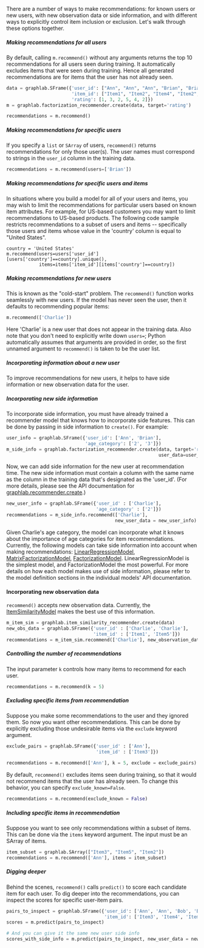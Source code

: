 There are a number of ways to make recommendations: for known users or new users, with new observation data or side information, and with different ways to explicitly control item inclusion or exclusion.  Let's walk through these options together.

##### Making recommendations for all users

By default, calling `m.recommend()` without any arguments returns the top 10 recommendations for all users seen during training.  It automatically excludes items that were seen during training. Hence all generated recommendations are for items that the user has not already seen.

```python
data = graphlab.SFrame({'user_id': ["Ann", "Ann", "Ann", "Brian", "Brian", "Brian"],
                  		'item_id': ["Item1", "Item2", "Item4", "Item2", "Item3", "Item5"],
                  		'rating': [1, 3, 2, 5, 4, 2]})
m = graphlab.factorization_recommender.create(data, target='rating')

recommendations = m.recommend()
```

##### Making recommendations for specific users

If you specify a `list` or `SArray` of users, `recommend()` returns recommendations for only those user(s). The user names must correspond to strings in the `user_id` column in the training data.

```python
recommendations = m.recommend(users=['Brian'])
```

##### Making recommendations for specific users and items

In situations where you build a model for all of your users and items, you may wish to limit the recommendations for particular users based on known item attributes. For example, for US-based customers you may want to limit recommendations to US-based products. The following code sample restricts recommendations to a subset of users and items -- specifically those users and items whose value in the 'country' column is equal to "United States".

```
country = 'United States'
m.recommend(users=users['user_id'][users['country']==country].unique(),
            items=items['item_id'][items['country']==country])
```

##### Making recommendations for new users

This is known as the "cold-start" problem.  The `recommend()` function works seamlessly with new users. If the model has never seen the user, then it defaults to recommending popular items:

```python
m.recommend(['Charlie'])
```

Here 'Charlie' is a new user that does not appear in the training data.  Also note that you don't need to explicitly write down `users=`; Python automatically assumes that arguments are provided in order, so the first unnamed argument to `recommend()` is taken to be the user list.


##### Incorporating information about a new user

To improve recommendations for new users, it helps to have side information or new observation data for the user.

##### Incorporating new side information

To incorporate side information, you must have already trained a recommender model that knows how to incorporate side features.  This can be done by passing in side information to `create()`.  For example:

```python
user_info = graphlab.SFrame({'user_id': ['Ann', 'Brian'],
                       		 'age_category': ['2', '3']})
m_side_info = graphlab.factorization_recommender.create(data, target='rating',
           		      		                            user_data=user_info)
```

Now, we can add side information for the new user at recommendation time. The new side information must contain a column with the same name as the column in the training data that's designated as the 'user_id'.  (For more details, please see the API documentation for [graphlab.recommender.create](https://dato.com/products/create/docs/generated/graphlab.recommender.create.html#graphlab.recommender.create).)

```python
new_user_info = graphlab.SFrame({'user_id' : ['Charlie'],
								 'age_category' : ['2']})
recommendations = m_side_info.recommend(['Charlie'],
										new_user_data = new_user_info)
```

Given Charlie's age category, the model can incorporate what it knows about the importance of age categories for item recommendations.  Currently, the following models can take side information into account when making recommendations: [LinearRegressionModel](https://dato.com/products/create/docs/generated/graphlab.linear_regression.LinearRegression.html), [MatrixFactorizationModel](https://dato.com/products/create/docs/generated/graphlab.recommender.MatrixFactorizationModel.html#graphlab.recommender.MatrixFactorizationModel), [FactorizationModel](https://dato.com/products/create/docs/generated/graphlab.recommender.FactorizationModel.html#graphlab.recommender.FactorizationModel).  LinearRegressionModel is the simplest model, and FactorizationModel the most powerful.  For more details on how each model makes use of side information, please refer to the model definition sections in the individual models' API documentation.

#### Incorporating new observation data

`recommend()` accepts new observation data. Currently, the [ItemSimilarityModel](https://dato.com/products/create/docs/generated/graphlab.recommender.item_similarity_recommender.ItemSimilarityRecommender.html) makes the best use of this information.

```python
m_item_sim = graphlab.item_similarity_recommender.create(data)
new_obs_data = graphlab.SFrame({'user_id' : ['Charlie', 'Charlie'],
	                        	'item_id' : ['Item1', 'Item5']})
recommendations = m_item_sim.recommend(['Charlie'], new_observation_data = new_obs_data)
```

##### Controlling the number of recommendations

The input parameter `k` controls how many items to recommend for each user.

```python
recommendations = m.recommend(k = 5)
```

##### Excluding specific items from recommendation

Suppose you make some recommendations to the user and they ignored them.  So now you want other recommendations.  This can be done by explicitly excluding those undesirable items via the `exclude` keyword argument.

```python
exclude_pairs = graphlab.SFrame({'user_id' : ['Ann'],
                           		 'item_id' : ['Item3']})

recommendations = m.recommend(['Ann'], k = 5, exclude = exclude_pairs)
```

By default, `recommend()` excludes items seen during training, so that it would not recommend items that the user has already seen.  To change this behavior, you can specify `exclude_known=False`.

```python
recommendations = m.recommend(exclude_known = False)
```

##### Including specific items in recommendation

Suppose you want to see only recommendations within a subset of items.  This can be done via the `items` keyword argument.  The input must be an SArray of items.

```python
item_subset = graphlab.SArray(["Item3", "Item5", "Item2"])
recommendations = m.recommend(['Ann'], items = item_subset)
```

##### Digging deeper

Behind the scenes, `recommend()` calls `predict()` to score each candidate item for each user.  To dig deeper into the recommendations, you can inspect the scores for specific user-item pairs.

```python
pairs_to_inspect = graphlab.SFrame({'user_id': ['Ann', 'Ann', 'Bob', 'Bob', 'Charlie', 'Charlie', 'Charlie'],
									'item_id': ['Item3', 'Item4', 'Item5', 'Item1', 'Item1', 'Item2', 'Item4']})
scores = m.predict(pairs_to_inspect)

# And you can give it the same new user side info
scores_with_side_info = m.predict(pairs_to_inspect, new_user_data = new_user_info)
```
